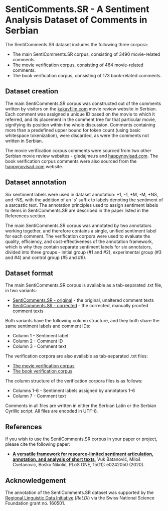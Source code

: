 # SentiComments.SR - A Sentiment Analysis Dataset of Comments in Serbian
The SentiComments.SR dataset includes the following three corpora:
- The main SentiComments.SR corpus, consisting of 3490 movie-related comments.
- The movie verification corpus, consisting of 464 movie-related comments.
- The book verification corpus, consisting of 173 book-related comments.

## Dataset creation
The main SentiComments.SR corpus was constructed out of the comments written by visitors on the [kakavfilm.com](http://kakavfilm.com) movie review website in Serbian.
Each comment was assigned a unique ID based on the movie to which it referred, and its placement in the comment tree for that particular movie, signifying its position within the whole discussion.
Comments containing more than a predefined upper bound for token count (using basic whitespace tokenization), were discarded, as were the comments not written in Serbian.

The movie verification corpus comments were sourced from two other Serbian movie review websites - gledajme.rs and [happynovisad.com](http://www.happynovisad.com).
The book verification corpus comments were also sourced from the [happynovisad.com](http://www.happynovisad.com) website.

## Dataset annotation
Six sentiment labels were used in dataset annotation: +1, -1, +M, -M, +NS, and -NS, with the addition of an 's' suffix to labels denoting the sentiment of a sarcastic text.
The annotation principles used to assign sentiment labels to items in SentiComments.SR are described in the paper listed in the References section.

The main SentiComments.SR corpus was annotated by two annotators working together, and therefore contains a single, unified sentiment label for each comment.
The verification corpora were used to evaluate the quality, efficiency, and cost-effectiveness of the annotation framework, which is why they contain separate sentiment labels for six annotators, divided into three groups - initial group (#1 and #2), experimental group (#3 and #4) and control group (#5 and #6).

## Dataset format
The main SentiComments.SR corpus is available as a tab-separated .txt file, in two variants:
* [SentiComments.SR - original](./SentiComments.SR.orig.txt) - the original, unaltered comment texts
* [SentiComments.SR - corrected](./SentiComments.SR.corr.txt) - the corrected, manually proofed comment texts

Both variants have the following column structure, and they both share the same sentiment labels and comment IDs:
* Column 1 - Sentiment label
* Column 2 - Comment ID
* Column 3 - Comment text

The verification corpora are also available as tab-separated .txt files:
* [The movie verification corpus](./SentiComments.SR.verif.movies.txt)
* [The book verification corpus](./SentiComments.SR.verif.books.txt)

The column structure of the verification corpora files is as follows:
* Columns 1-6 - Sentiment labels assigned by annotators 1-6
* Column 7 - Comment text

Comments in all files are written in either the Serbian Latin or the Serbian Cyrillic script.
All files are encoded in UTF-8.

## References
If you wish to use the SentiComments.SR corpus in your paper or project, please cite the following paper:

* **[A versatile framework for resource-limited sentiment articulation, annotation, and analysis of short texts](https://doi.org/10.1371/journal.pone.0242050)**, Vuk Batanović, Miloš Cvetanović, Boško Nikolić, PLoS ONE, 15(11): e0242050 (2020).

## Acknowledgement
The annotation of the SentiComments.SR dataset was supported by the [Regional Linguistic Data Initiative](http://reldi.spur.uzh.ch/) (*ReLDI*) via the Swiss National Science Foundation grant no. 160501.
